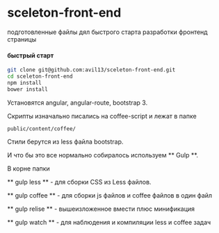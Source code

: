# sceleton-front-end

подготовленные файлы дял быстрого старта разработки фронтенд страницы

#### быстрый старт

```bash
git clone git@github.com:avil13/sceleton-front-end.git
cd sceleton-front-end
npm install
bower install

```

Установятся angular, angular-route, bootstrap 3.

Скрипты изначально писались на coffee-script и лежат в папке 
```
public/content/coffee/
```

Стили берутся из less файла bootstrap.

И что бы это все нормально собиралось используем ** Gulp **.

В корне папки 

** gulp less ** - для сборки CSS из Less файлов.

** gulp coffee ** - для сборки js файлов и coffee файлов в один файл

** gulp relise ** - вышеизложенное вмести плюс минификация

** gulp watch ** - для наблюдения и  компиляции less и coffee задач

